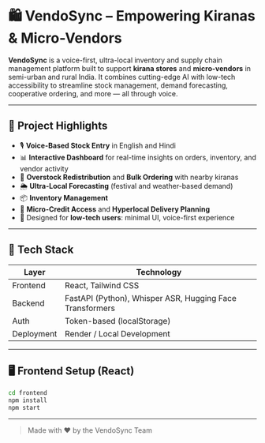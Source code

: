 # 🛍️ VendoSync – Empowering Kiranas & Micro-Vendors

**VendoSync** is a voice-first, ultra-local inventory and supply chain management platform built to support **kirana stores** and **micro-vendors** in semi-urban and rural India. It combines cutting-edge AI with low-tech accessibility to streamline stock management, demand forecasting, cooperative ordering, and more — all through voice.

---

## 🚀 Project Highlights

- 🎙️ **Voice-Based Stock Entry** in English and Hindi 
- 📊 **Interactive Dashboard** for real-time insights on orders, inventory, and vendor activity
- 🔄 **Overstock Redistribution** and **Bulk Ordering** with nearby kiranas
- 🌦️ **Ultra-Local Forecasting** (festival and weather-based demand)
- 📦 **Inventory Management**
- 🤝 **Micro-Credit Access** and **Hyperlocal Delivery Planning**
- 📱 Designed for **low-tech users**: minimal UI, voice-first experience

---

## 🧱 Tech Stack

| Layer     | Technology                    |
|-----------|-------------------------------|
| Frontend  | React, Tailwind CSS |
| Backend   | FastAPI (Python), Whisper ASR, Hugging Face Transformers |
| Auth      | Token-based (localStorage)     |
| Deployment| Render / Local Development     |

---

## 🖥️ Frontend Setup (React)

```bash
cd frontend
npm install
npm start
```

---

> Made with ❤️ by the VendoSync Team